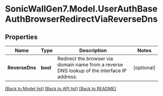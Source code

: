 # SonicWallGen7.Model.UserAuthBaseAuthBrowserRedirectViaReverseDns

## Properties

Name | Type | Description | Notes
------------ | ------------- | ------------- | -------------
**ReverseDns** | **bool** | Redirect the browser via domain name from a reverse DNS lookup of the interface IP address. | [optional] 

[[Back to Model list]](../README.md#documentation-for-models) [[Back to API list]](../README.md#documentation-for-api-endpoints) [[Back to README]](../README.md)

